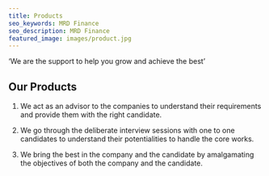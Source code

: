 ```yaml
---
title: Products
seo_keywords: MRD Finance
seo_description: MRD Finance
featured_image: images/product.jpg
---
```


‘We are the support to help you grow and achieve the best’
 
## Our Products

1. We act as an advisor to the companies to understand their requirements and provide them with the right candidate.

2. We go through the deliberate interview sessions with one to one candidates to understand their potentialities to handle the core works.

3. We bring the best in the company and the candidate by amalgamating the objectives of both the company and the candidate.
